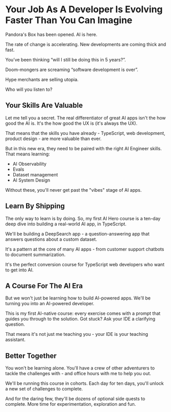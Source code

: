 # Your Job As A Developer Is Evolving Faster Than You Can Imagine

Pandora's Box has been opened. AI is here.

The rate of change is accelerating. New developments are coming thick and fast.

You’ve been thinking “will I still be doing this in 5 years?”.

Doom-mongers are screaming “software development is over”.

Hype merchants are selling utopia.

Who will you listen to?

## Your Skills Are Valuable

Let me tell you a secret. The real differentiator of great AI apps isn't the how good the AI is. It's the how good the UX is (it's always the UX).

That means that the skills you have already - TypeScript, web development, product design - are more valuable than ever.

But in this new era, they need to be paired with the right AI Engineer skills. That means learning:

- AI Observability
- Evals
- Dataset management
- AI System Design

Without these, you'll never get past the "vibes" stage of AI apps.

## Learn By Shipping

The only way to learn is by doing. So, my first AI Hero course is a ten-day deep dive into building a real-world AI app, in TypeScript.

We'll be building a DeepSearch app - a question-answering app that answers questions about a custom dataset.

It's a pattern at the core of many AI apps - from customer support chatbots to document summarization.

It's the perfect conversion course for TypeScript web developers who want to get into AI.

## A Course For The AI Era

But we won't just be learning how to build AI-powered apps. We'll be turning you into an AI-powered developer.

This is my first AI-native course: every exercise comes with a prompt that guides you through to the solution. Got stuck? Ask your IDE a clarifying question.

That means it's not just me teaching you - your IDE is your teaching assistant.

## Better Together

You won't be learning alone. You'll have a crew of other adventurers to tackle the challenges with - and office hours with me to help you out.

We'll be running this course in cohorts. Each day for ten days, you'll unlock a new set of challenges to complete.

And for the daring few, they'll be dozens of optional side quests to complete. More time for experimentation, exploration and fun.
